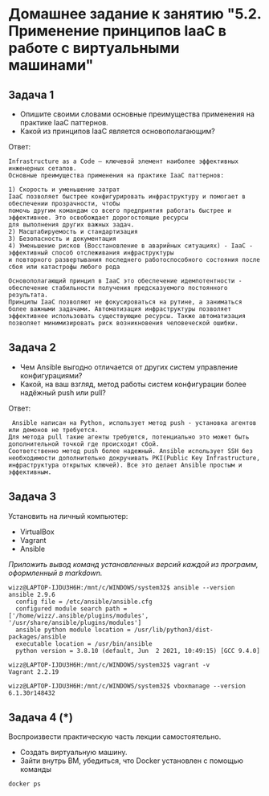 
# Домашнее задание к занятию "5.2. Применение принципов IaaC в работе с виртуальными машинами"

## Задача 1

- Опишите своими словами основные преимущества применения на практике IaaC паттернов.
- Какой из принципов IaaC является основополагающим?

Ответ:
```
Infrastructure as a Code — ключевой элемент наиболее эффективных инженерных сетапов. 
Основные преимущества применения на практике IaaC паттернов:

1) Скорость и уменьшение затрат
IaaC позволяет быстрее конфигурировать инфраструктуру и помогает в обеспечении прозрачности, чтобы
помочь другим командам со всего предприятия работать быстрее и эффективнее. Это освобождает дорогостоящие ресурсы
для выполнения других важных задач.
2) Масштабируемость и стандартизация
3) Безопасность и документация
4) Уменьшение рисков (Восстановление в аварийных ситуациях) - IaaC - эффективный способ отслеживания инфраструктуры
и повторного развертывания последнего работоспособного состояния после сбоя или катастрофы любого рода

Основополагающий принцип в IaaC это обеспечение идемпотентности - обеспечение стабильности получения предсказуемого постоянного результата.
Принципы IaaC позволяют не фокусироваться на рутине, а заниматься более важными задачами. Автоматизация инфраструктуры позволяет эффективнее использовать существующие ресурсы. Также автоматизация позволяет минимизировать риск возникновения человеческой ошибки.
```

## Задача 2

- Чем Ansible выгодно отличается от других систем управление конфигурациями?
- Какой, на ваш взгляд, метод работы систем конфигурации более надёжный push или pull?

Ответ:
```
 Ansible написан на Python, использует метод push - установка агентов или демонов не требуется.
Для метода pull такие агенты требуются, потенциально это может быть дополнительной точкой где происходит сбой. 
Соответственно метод push более надежный. Ansible использует SSH без необходимости дополнительно докручивать PKI(Public Key Infrastructure, инфраструктура открытых ключей). Все это делает Ansible простым и эффективным.
```


## Задача 3

Установить на личный компьютер:

- VirtualBox
- Vagrant
- Ansible

*Приложить вывод команд установленных версий каждой из программ, оформленный в markdown.*

```
wizz@LAPTOP-IJDU3H6H:/mnt/c/WINDOWS/system32$ ansible --version
ansible 2.9.6
  config file = /etc/ansible/ansible.cfg
  configured module search path = ['/home/wizz/.ansible/plugins/modules', '/usr/share/ansible/plugins/modules']
  ansible python module location = /usr/lib/python3/dist-packages/ansible
  executable location = /usr/bin/ansible
  python version = 3.8.10 (default, Jun  2 2021, 10:49:15) [GCC 9.4.0]
```

```
wizz@LAPTOP-IJDU3H6H:/mnt/c/WINDOWS/system32$ vagrant -v
Vagrant 2.2.19
```

```
wizz@LAPTOP-IJDU3H6H:/mnt/c/WINDOWS/system32$ vboxmanage --version
6.1.30r148432
```



## Задача 4 (*)

Воспроизвести практическую часть лекции самостоятельно.

- Создать виртуальную машину.
- Зайти внутрь ВМ, убедиться, что Docker установлен с помощью команды
```
docker ps
```
